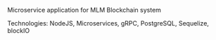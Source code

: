 Microservice application for MLM Blockchain system

Technologies: NodeJS, Microservices, gRPC, PostgreSQL, Sequelize, blockIO
